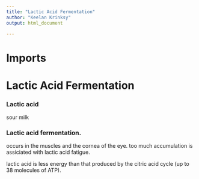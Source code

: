 ```yaml
---
title: "Lactic Acid Fermentation"
author: "Keelan Krinksy"
output: html_document

---
```


# Imports

# Lactic Acid Fermentation

### Lactic acid 
sour milk 


### Lactic acid fermentation. 

occurs in the muscles and the cornea of the eye. too much accumulation is assiciated with lactic acid fatigue. 

lactic acid is less energy than that produced by the citric acid cycle (up to 38 molecules of ATP). 
